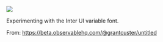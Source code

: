 ![](https://db-feed.s3.amazonaws.com/legacy/Screen_Shot_2018_11_17_at_11_10_15_AM-1542471053842.png)

Experimenting with the Inter UI variable font.

From: https://beta.observablehq.com/@grantcuster/untitled